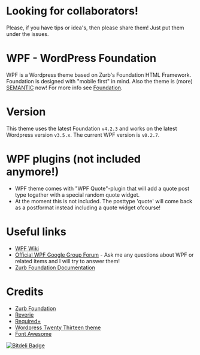 # Looking for collaborators!
Please, if you have tips or idea's, then please share them! Just put them under the issues.

# WPF - WordPress Foundation
WPF is a Wordpress theme based on Zurb's Foundation HTML Framework. Foundation is designed with "mobile first" in mind. Also the theme is (more) [SEMANTIC](https://en.wikipedia.org/wiki/Semantic_HTML) now! For more info see [Foundation](http://foundation.zurb.com/).

# Version
This theme uses the latest Foundation `v4.2.3` and works on the latest Wordpress version `v3.5.x`. The current WPF version is `v0.2.7`.

# WPF plugins (not included anymore!)
* WPF theme comes with "WPF Quote"-plugin that will add a quote post type togather with a special random quote widget.
* At the moment this is not included. The posttype 'quote' will come back as a postformat instead including a quote widget ofcourse!

# Useful links
* [WPF Wiki](https://github.com/MekZii/WPF/wiki/)
* [Official WPF Google Group Forum](https://groups.google.com/forum/?fromgroups#!forum/wordpressfoundation) - Ask me any questions about WPF or related items and I will try to answer them!
* [Zurb Foundation Documentation](http://foundation.zurb.com/docs/)

# Credits
* [Zurb Foundation](http://foundation.zurb.com/)
* [Reverie](http://themefortress.com/reverie/)
* [Required+](http://themes.required.ch/)
* [Wordpress Twenty Thirteen theme](http://twentythirteendemo.wordpress.com/)
* [Font Awesome](http://fortawesome.github.io/Font-Awesome/)

[![Bitdeli Badge](https://d2weczhvl823v0.cloudfront.net/Ilyes512/wpf/trend.png)](https://bitdeli.com/free "Bitdeli Badge")

